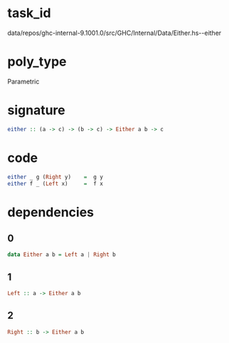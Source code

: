 
# task_id
data/repos/ghc-internal-9.1001.0/src/GHC/Internal/Data/Either.hs--either

# poly_type
Parametric

# signature
```haskell
either :: (a -> c) -> (b -> c) -> Either a b -> c
```   

# code
```haskell
either _ g (Right y)    =  g y
either f _ (Left x)     =  f x
```

# dependencies

## 0
```haskell
data Either a b = Left a | Right b
```
## 1
```haskell
Left :: a -> Either a b
```
## 2
```haskell
Right :: b -> Either a b
```
